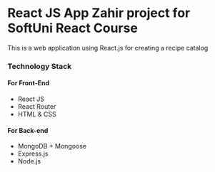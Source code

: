 # React JS App Zahir project for SoftUni React Course
This is a web application using React.js for creating a recipe catalog

### Technology Stack

#### For Front-End
- React JS 
- React Router
- HTML & CSS

#### For Back-end

- MongoDB + Mongoose
- Express.js
- Node.js